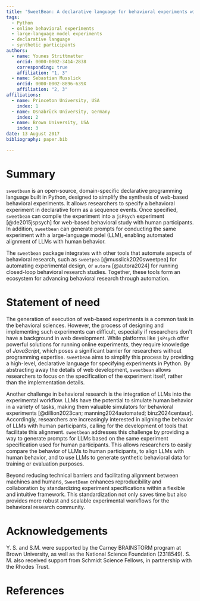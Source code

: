 ```yaml
---
title: 'SweetBean: A declarative language for behavioral experiments with human and artificial participants'
tags:
  - Python
  - online behavioral experiments
  - large-language model experiments
  - declarative language
  - synthetic participants
authors:
  - name: Younes Strittmatter
    orcid: 0000-0002-3414-2838
    corresponding: true
    affiliation: "1, 3"
  - name: Sebastian Musslick
    orcid: 0000-0002-8896-639X
    affiliation: "2, 3"
affiliations:
  - name: Princeton University, USA
    index: 1
  - name: Osnabrück University, Germany
    index: 2
  - name: Brown University, USA
    index: 3
date: 13 August 2017
bibliography: paper.bib

---
```


# Summary

`sweetbean` is an open-source, domain-specific declarative programming language built in Python, designed to simplify the synthesis of web-based behavioral experiments. It allows researchers to specify a behavioral experiment in declarative form as a sequence events. Once specified, `sweetbean` can compile the experiment into a `jsPsych` experiment [@de2015jspsych] for web-based behavioral study with human participants. In addition, `sweetbean` can generate prompts for conducting the same experiment with a large-language model (LLM), enabling automated alignment of LLMs with human behavior.

The `sweetbean` package integrates with other tools that automate aspects of behavioral research, such as `sweetpea` [@musslick2020sweetpea] for automating experimental design, or `autora` [@autora2024] for running closed-loop behavioral research studies. Together, these tools form an ecosystem for advancing behavioral research through automation.

# Statement of need

The generation of execution of web-based experiments is a common task in the behavioral sciences. However, the process of designing and implementing such experiments can difficult, especially if researchers don't have a background in web development.  While platforms like `jsPsych` offer powerful solutions for running online experiments, they require knowledge of *JavaScript*, which poses a significant barrier for researchers without programming expertise. `sweetbean` aims to simplify this process by providing a high-level, declarative language for specifying experiments in Python. By abstracting away the details of web development, `sweetbean` allows researchers to focus on the specification of the experiment itself, rather than the implementation details.

Another challenge in behavioral research is the integration of LLMs into the experimental workflow. LLMs have the potential to simulate human behavior in a variety of tasks, making them valuable simulators for behavioral experiments [@dillion2023can; manning2024automated; binz2024centaur]. Accordingly, researchers are increasingly interested in aligning the behavior of LLMs with human participants, calling for the development of tools that facilitate this alignment. `sweetbean` addresses this challenge by providing a way to generate prompts for LLMs based on the same experiment specification used for human participants. This allows researchers to easily compare the behavior of LLMs to human participants, to align LLMs with human behavior, and to use LLMs to generate synthetic behavioral data for training or evaluation purposes.

Beyond reducing technical barriers and facilitating alignment between machines and humans, `SweetBean` enhances reproducibility and collaboration by standardizing experiment specifications within a flexible and intuitive framework. This standardization not only saves time but also provides more robust and scalable experimental workflows for the behavioral research community.

# Acknowledgements
Y. S. and S.M. were supported by the Carney BRAINSTORM program at Brown University, as well as the National Science Foundation (2318549). S. M. also received support from Schmidt Science Fellows, in partnership with the Rhodes Trust.

# References